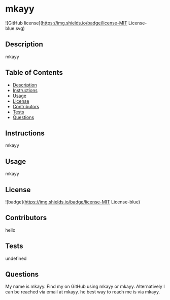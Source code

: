 
  # mkayy

  
  ![GitHub license](https://img.shields.io/badge/license-MIT License-blue.svg)
  ## Description
  mkayy

  ## Table of Contents
  - [Description](#description)
  - [Instructions](#instructions)
  - [Usage](#usage)
  - [License](#license)
  - [Contributors](#contributors)
  - [Tests](#tests)
  - [Questions](#questions)

  ## Instructions 
  mkayy

  ## Usage
  mkayy

  ## License
  ![badge](https://img.shields.io/badge/license-MIT License-blue)

  ## Contributors
  hello

  ## Tests
  undefined

  ## Questions
  My name is mkayy. Find my on GitHub using mkayy or mkayy. 
  Alternatively I can be reached via email at mkayy.
  he best way to reach me is via mkayy.
